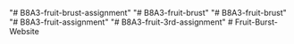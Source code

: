 "# B8A3-fruit-brust-assignment" 
"# B8A3-fruit-brust" 
"# B8A3-fruit-brust" 
"# B8A3-fruit-assignment" 
"# B8A3-fruit-3rd-assignment" 
#   F r u i t - B u r s t - W e b s i t e  
 